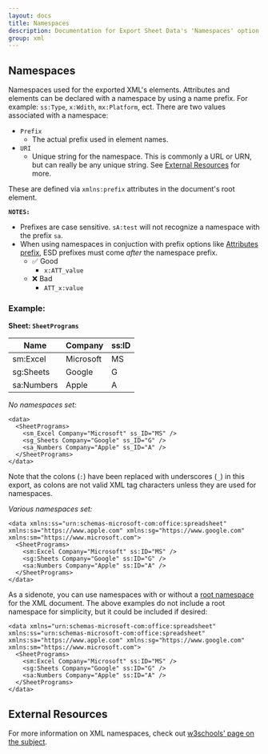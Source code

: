 ```yaml
---
layout: docs
title: Namespaces
description: Documentation for Export Sheet Data's 'Namespaces' option.
group: xml
---
```


Namespaces
----------
Namespaces used for the exported XML's elements. Attributes and elements can be declared with a namespace by using a name prefix. For example: `ss:Type`, `x:Wdith`, `mx:Platform`, ect. There are two values associated with a namespace:
 - `Prefix`
    - The actual prefix used in element names.
 - `URI`
    - Unique string for the namespace. This is commonly a URL or URN, but can really be any unique string. See [External Resources](#external-resources) for more.

These are defined via `xmlns:prefix` attributes in the document's root element.

**`NOTES:`** 
  - Prefixes are case sensitive. `sA:test` will not recognize a namespace with the prefix `sa`.
  - When using namespaces in conjuction with prefix options like [Attributes prefix](attributesprefix.md), ESD prefixes must come *after* the namespace prefix.
    - &#9989; Good
      - `x:ATT_value`
    - &#10060; Bad
      - `ATT_x:value`

### Example: ###

**Sheet: `SheetPrograms`**

Name | Company | ss:ID
---- | ------- | -----------
sm:Excel | Microsoft | MS
sg:Sheets | Google | G
sa:Numbers | Apple | A

*No namespaces set:*
```
<data>
  <SheetPrograms>
    <sm_Excel Company="Microsoft" ss_ID="MS" />
    <sg_Sheets Company="Google" ss_ID="G" />
    <sa_Numbers Company="Apple" ss_ID="A" />
  </SheetPrograms>
</data>
```

Note that the colons (`:`) have been replaced with underscores (`_`) in this export, as colons are not valid XML tag characters unless they are used for namespaces.

*Various namespaces set:*
```
<data xmlns:ss="urn:schemas-microsoft-com:office:spreadsheet" xmlns:sa="https://www.apple.com" xmlns:sg="https://www.google.com" xmlns:sm="https://www.microsoft.com">
  <SheetPrograms>
    <sm:Excel Company="Microsoft" ss:ID="MS" />
    <sg:Sheets Company="Google" ss:ID="G" />
    <sa:Numbers Company="Apple" ss:ID="A" />
  </SheetPrograms>
</data>
```

As a sidenote, you can use namespaces with or without a [root namespace](rootnamespaceuri.md) for the XML document. The above examples do not include a root namespace for simplicity, but it could be included if desired:
```
<data xmlns="urn:schemas-microsoft-com:office:spreadsheet" xmlns:ss="urn:schemas-microsoft-com:office:spreadsheet" xmlns:sa="https://www.apple.com" xmlns:sg="https://www.google.com" xmlns:sm="https://www.microsoft.com">
  <SheetPrograms>
    <sm:Excel Company="Microsoft" ss:ID="MS" />
    <sg:Sheets Company="Google" ss:ID="G" />
    <sa:Numbers Company="Apple" ss:ID="A" />
  </SheetPrograms>
</data>
```

External Resources
------------------
For more information on XML namespaces, check out [w3schools' page on the subject](https://www.w3schools.com/xml/xml_namespaces.asp).
